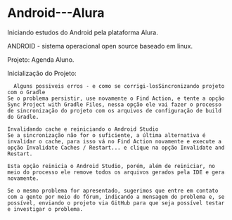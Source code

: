 # Android---Alura
Iniciando estudos do Android pela plataforma Alura.

  ANDROID - sistema operacional open source baseado em linux.
  
 
 Projeto: Agenda Aluno.
 
  Inicialização do Projeto:

      Alguns possiveis erros - e como se corrigi-losSincronizando projeto com o Gradle
    Se o problema persistir, use novamente o Find Action, e tente a opção Sync Project with Gradle Files, nessa opção ele vai fazer o processo de sincronização do projeto com os arquivos de configuração de build do Gradle.

    Invalidando cache e reiniciando o Android Studio
    Se a sincronização não for o suficiente, a última alternativa é invalidar o cache, para isso vá no Find Action novamente e execute a opção Invalidate Caches / Restart... e clique na opção Invalidate and Restart.

    Esta opção reinicia o Android Studio, porém, além de reiniciar, no meio do processo ele remove todos os arquivos gerados pela IDE e gera novamente.

    Se o mesmo problema for apresentado, sugerimos que entre em contato com a gente por meio do fórum, indicando a mensagem do problema e, se possível, enviando o projeto via GitHub para que seja possível testar e investigar o problema.
